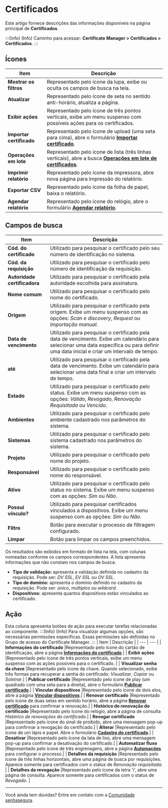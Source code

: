 # Certificados

Este artigo fornece descrições das informações disponíveis na página principal de **Certificados**.

:::(Info) (Info)
Caminho para acessar: **Certificate Manager > Certificados > Certificados**.
:::

## Ícones

| Item | Descrição |
| --- | --- |
| **Mostrar os filtros** |Representado pelo ícone da lupa, exibe ou oculta os campos de busca na tela.|
| **Atualizar** |Representado pelo ícone de seta no sentido anti-horário, atualiza a página.|
| **Exibir ações** |Representado pelo ícone de três pontos verticais, exibe um menu suspenso com possíveis ações para os certificados.|
| **Importar certificado** |Representado pelo ícone de upload (uma seta para cima), abre o formulário **[Importar certificado](/v3-33/docs/pt/certificates-flow-how-to-import-certificate)**. | 
| **Operações em lote** |Representado pelo ícone de lista (três linhas verticais), abre a busca **[Operações em lote de certificados](/v3-33/docs/pt/certificate-manager-batch-operations)**.| 
| **Imprimir relatório** |Representado pelo ícone da impressora, abre nova página para impressão do relatório.|
| **Exportar CSV** |Representado pelo ícone da folha de papel, baixa o relatório.|
| **Agendar relatório** |Representado pelo ícone do relógio, abre o formulário **[Agendar relatório](/v3-33/docs/pt/general-information-how-to-issue-download-and-schedule-device-reports)**.|

## Campos de busca

| Item | Descrição |
| --- | --- |
| **Cód. do certificado** |Utilizado para pesquisar o certificado pelo seu número de identificação no sistema.|
| **Cód. da requisição** |Utilizado para pesquisar o certificado pelo número de identificação da requisição.|
| **Autoridade certificadora** |Utilizado para pesquisar o certificado pela autoridade escolhida para assinatura.| 
| **Nome comum** |Utilizado para pesquisar o certificado pelo nome do certificado.|
| **Origem** |Utilizado para pesquisar o certificado pela origem. Exibe um menu suspenso com as opções: *Scan e discovery*, *Request* ou *Importação manual*.|
| **Data de vencimento** |Utilizado para pesquisar o certificado pela data de vencimento. Exibe um calendário para selecionar uma data específica ou para definir uma data inicial e criar um intervalo de tempo.|
| **até** |Utilizado para pesquisar o certificado pela data de vencimento. Exibe um calendário para selecionar uma data final e criar um intervalo de tempo.|
| **Estado** |Utilizado para pesquisar o certificado pelo status. Exibe um menu suspenso com as opções: *Válido*, *Revogado*, *Renovação Requisitada* ou *Vencido*.|
| **Ambientes** |Utilizado para pesquisar o certificado pelo ambiente cadastrado nos parâmetros do sistema.|
| **Sistemas** |Utilizado para pesquisar o certificado pelo sistema cadastrado nos parâmetros do sistema.|
| **Projeto** |Utilizado para pesquisar o certificado pelo nome do projeto.|
| **Responsável** |Utilizado para pesquisar o certificado pelo nome do responsável.|
| **Ativo** |Utilizado para pesquisar o certificado pelo status no sistema. Exibe um menu suspenso com as opções: *Sim* ou *Não*.|
| **Possui vínculo?** |Utilizado para pesquisar certificados vinculados a dispositivos. Exibe um menu suspenso com as opções: *Sim* ou *Não*.|
| **Filtro** | Botão para executar o processo de filtragem configurado. |
| **Limpar** | Botão para limpar os campos preenchidos.|

Os resultados são exibidos em formato de lista na tela, com colunas nomeadas conforme os campos correspondentes. A lista apresenta informações que não constam nos campos de busca: 
* **Tipo de validação:** apresenta a validação definida no cadastro da requisição. Pode ser: *DV SSL*, *EV SSL* ou *OV SSL*.
* **Tipo de domínio:** apresenta o domínio definido no cadastro da requisição. Pode ser: *único*, *múltiplos* ou *wildcard*.
* **Dispositivos:** apresenta quantos dispositivos estão vinculados ao certificado.

## Ação
Esta coluna apresenta botões de ação para executar tarefas relacionadas ao componente.
:::(Info) (Info)
Para visualizar algumas opções, são necessárias permissões específicas. Essas permissões são definidas no Grupo de acesso do Certificate Manager.
:::
| Item | Descrição |
| --- | --- |
| **Informações do certificado** |Representado pelo ícone do cartão de identificação, abre a página **[Informações do certificado](/v3-33/docs/pt/certificate-manager-certificate-information)**.|
| **Exibir ações** |Representado pelo ícone de três pontos verticais, exibe um menu suspenso com as ações possíveis para o certificado. |
| **Visualizar senha da chave** |Representado pelo ícone da chave. Quando selecionado, exibe três formas para recuperar a senha do certificado: *Visualizar*, *Copiar* ou *Soletrar*.|
| **Publicar certificado** |Representado pelo ícone de play (um quadrado com uma seta para a direita), abre o formulário **[Publicar certificado](/v3-33/docs/pt/certificates-flow-how-to-publish-a-certificate)**.|
| **Vincular dispositivos** |Representado pelo ícone de dois elos, abre a página **[Vincular dispositivos](/v3-33/docs/pt/certificate-manager-settings-how-to-link-devices-certificate)**.|
| **Renovar certificado** |Representado pelo ícone de duas setas em sentido horário, abre a página **[Renovar certificado](/v3-33/docs/pt/certificates-flow-how-to-renew-a-certificate)** para confirmar a renovação.|
| **Histórico de renovação do certificado** |Representado pelo ícone do relógio, abre a página de consulta *Histórico de renovações do certificado*.|
| **Revogar certificado** |Representado pelo ícone do sinal de proibido, abre uma mensagem pop-up para confirmar a revogação do certificado.|
| **Alterar** |Representado pelo ícone de um lápis e papel. Abre o formulário **[Cadastro do certificado](/v3-33/docs/pt/certificate-manager-reference-certificate-form)**.|
| **Desativar** |Representado pelo ícone da lata de lixo, abre uma mensagem pop-up para confirmar a desativação do certificado.|
| **Automatizar fluxo** |Representado pelo ícone de três engrenagens, abre a página **[Automações](/v3-33/docs/pt/how-to-automate-the-lifecycle-of-a-certificate)** para configurar o processo.|
| **Detalhes da requisição** |Representado pelo ícone de três linhas horizontais, abre uma página de busca por requisições. Aparece somente para certificados com o status de *Renovação requisitada*. |
| **Detalhes da revogação** |Representado pelo ícone da letra 'i', abre uma página de consulta. Aparece somente para certificados com o status de *Revogado*. |
***
Você ainda tem dúvidas? Entre em contato com a [Comunidade senhasegura](https://community.senhasegura.io/).
